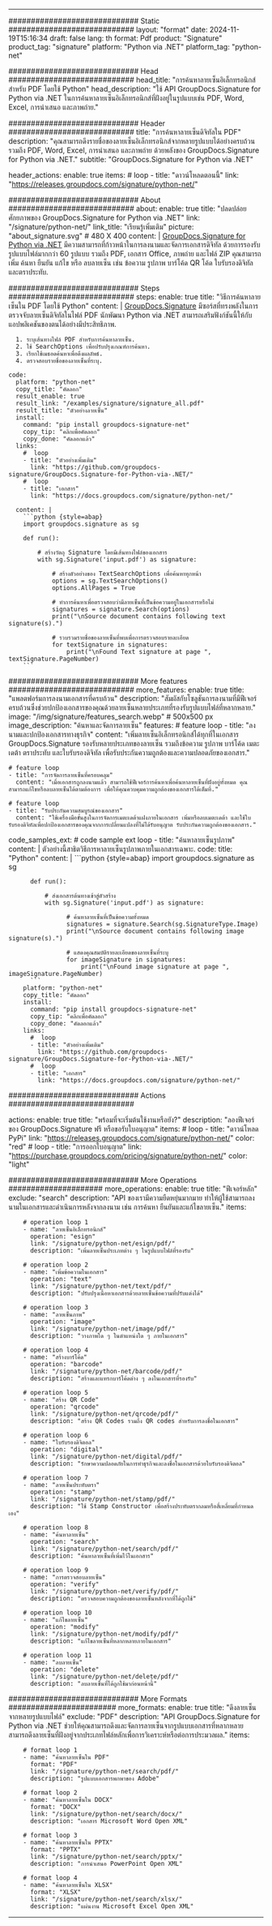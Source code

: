 



---
############################# Static ############################
layout: "format"
date:  2024-11-19T15:16:34
draft: false
lang: th
format: Pdf
product: "Signature"
product_tag: "signature"
platform: "Python via .NET"
platform_tag: "python-net"

############################# Head ############################
head_title: "การค้นหาลายเซ็นอิเล็กทรอนิกส์สำหรับ PDF โดยใช้ Python"
head_description: "ใช้ API GroupDocs.Signature for Python via .NET ในการค้นหาลายเซ็นอิเล็กทรอนิกส์ที่ฝังอยู่ในรูปแบบเช่น PDF, Word, Excel, การนำเสนอ และภาพถ่าย."

############################# Header ############################
title: "การค้นหาลายเซ็นดิจิทัลใน PDF" 
description: "คุณสามารถดึงรายชื่อของลายเซ็นอิเล็กทรอนิกส์จากหลายรูปแบบได้อย่างครบถ้วน รวมถึง PDF, Word, Excel, การนำเสนอ และภาพถ่าย ด้วยพลังของ GroupDocs.Signature for Python via .NET."
subtitle: "GroupDocs.Signature for Python via .NET" 

header_actions:
  enable: true
  items:
    #  loop
    - title: "ดาวน์โหลดตอนนี้"
      link: "https://releases.groupdocs.com/signature/python-net/"
      
############################# About ############################
about:
    enable: true
    title: "ปลดปล่อยศักยภาพของ GroupDocs.Signature for Python via .NET"
    link: "/signature/python-net/"
    link_title: "เรียนรู้เพิ่มเติม"
    picture: "about_signature.svg" # 480 X 400
    content: |
       [GroupDocs.Signature for Python via .NET](/signature/python-net/) มีความสามารถที่ก้าวหน้าในการลงนามและจัดการเอกสารดิจิทัล ด้วยการรองรับรูปแบบไฟล์มากกว่า 60 รูปแบบ รวมถึง PDF, เอกสาร Office, ภาพถ่าย และไฟล์ ZIP คุณสามารถเพิ่ม ค้นหา ยืนยัน แก้ไข หรือ ลบลายเซ็น เช่น ข้อความ รูปภาพ บาร์โค้ด QR โค้ด ใบรับรองดิจิทัล และตราประทับ.

############################# Steps ############################
steps:
    enable: true
    title: "วิธีการค้นหาลายเซ็นใน PDF โดยใช้ Python"
    content: |
      [GroupDocs.Signature](/signature/python-net/) มีซอร์สที่ทรงพลังในการตรวจจับลายเซ็นดิจิทัลในไฟล์ PDF นักพัฒนา Python via .NET สามารถเสริมฟังก์ชันนี้ให้กับแอปพลิเคชันของตนได้อย่างมีประสิทธิภาพ.
      
      1. ระบุเส้นทางไฟล์ PDF สำหรับการค้นหาลายเซ็น.
      2. ใช้ SearchOptions เพื่อปรับปรุงเกณฑ์การค้นหา.
      3. เรียกใช้เมธอดค้นหาเพื่อดึงผลลัพธ์.
      4. ตรวจสอบรายชื่อของลายเซ็นที่ระบุ.
   
    code:
      platform: "python-net"
      copy_title: "คัดลอก"
      result_enable: true
      result_link: "/examples/signature/signature_all.pdf"
      result_title: "ตัวอย่างลายเซ็น"
      install:
        command: "pip install groupdocs-signature-net"
        copy_tip: "คลิกเพื่อคัดลอก"
        copy_done: "คัดลอกแล้ว"
      links:
        #  loop
        - title: "ตัวอย่างเพิ่มเติม"
          link: "https://github.com/groupdocs-signature/GroupDocs.Signature-for-Python-via-.NET/"
        #  loop
        - title: "เอกสาร"
          link: "https://docs.groupdocs.com/signature/python-net/"
          
      content: |
        ```python {style=abap}
        import groupdocs.signature as sg

        def run():

            # สร้างวัตถุ Signature โดยมีเส้นทางไฟล์ของเอกสาร
            with sg.Signature('input.pdf') as signature:

                # สร้างตัวอย่างของ TextSearchOptions เพื่อค้นหาทุกหน้า
                options = sg.TextSearchOptions()
                options.AllPages = True

                # ทำการค้นหาเพื่อตรวจสอบว่ามีลายเซ็นที่เป็นข้อความอยู่ในเอกสารหรือไม่
                signatures = signature.Search(options)
                print("\nSource document contains following text signature(s).")

                # รวบรวมรายชื่อของลายเซ็นที่พบเพื่อการตรวจสอบรายละเอียด
                for textSignature in signatures:
                    print("\nFound Text signature at page ", textSignature.PageNumber)
        ```            

############################# More features ############################
more_features:
  enable: true
  title: "แพลตฟอร์มการลงนามเอกสารที่ครบถ้วน"
  description: "สัมผัสกับโซลูชันการลงนามที่มีฟีเจอร์ครบถ้วนซึ่งช่วยปกป้องเอกสารของคุณด้วยลายเซ็นหลายประเภทที่รองรับรูปแบบไฟล์ที่หลากหลาย."
  image: "/img/signature/features_search.webp" # 500x500 px
  image_description: "ค้นหาและจัดการลายเซ็น"
  features:
    # feature loop
    - title: "ลงนามและปกป้องเอกสารทางธุรกิจ"
      content: "เพิ่มลายเซ็นอิเล็กทรอนิกส์ได้ทุกที่ในเอกสาร GroupDocs.Signature รองรับหลายประเภทของลายเซ็น รวมถึงข้อความ รูปภาพ บาร์โค้ด เมตะเดต้า ตราประทับ และใบรับรองดิจิทัล เพื่อรับประกันความถูกต้องและความปลอดภัยของเอกสาร."

    # feature loop
    - title: "การจัดการลายเซ็นที่ครอบคลุม"
      content: "เมื่อเอกสารถูกลงนามแล้ว สามารถใช้ฟีเจอร์การค้นหาเพื่อค้นหาลายเซ็นที่ฝังอยู่ทั้งหมด คุณสามารถแก้ไขหรือลบลายเซ็นได้ตามต้องการ เพื่อให้คุณควบคุมความถูกต้องของเอกสารได้เต็มที่."

    # feature loop
    - title: "รับประกันความสมบูรณ์ของเอกสาร"
      content: "ใช้เครื่องมือขั้นสูงในการจัดการเมตะเดต้าแฝงภายในเอกสาร เพิ่มหรือลบเมตะเดต้า และใช้ใบรับรองดิจิทัลเพื่อปกป้องเอกสารของคุณจากการเปลี่ยนแปลงที่ไม่ได้รับอนุญาต รับประกันความถูกต้องของเอกสาร."
      
  code_samples_ext:
    # code sample ext loop
    - title: "ค้นหาลายเซ็นรูปภาพ"
      content: |
        ตัวอย่างนี้สาธิตวิธีการหาลายเซ็นรูปภาพภายในเอกสารเฉพาะ.
      code:
        title: "Python"
        content: |
          ```python {style=abap}
          import groupdocs.signature as sg

          def run():

              # ส่งเอกสารต้นทางเข้าสู่ตัวสร้าง
              with sg.Signature('input.pdf') as signature:

                    # ค้นหาลายเซ็นที่เป็นข้อความทั้งหมด
                    signatures = signature.Search(sg.SignatureType.Image)
                    print("\nSource document contains following image signature(s).")

                    # แสดงคุณสมบัติรายละเอียดของลายเซ็นที่ระบุ
                    for imageSignature in signatures:
                        print("\nFound image signature at page ", imageSignature.PageNumber)
          ```
        platform: "python-net"
        copy_title: "คัดลอก"
        install:
          command: "pip install groupdocs-signature-net"
          copy_tip: "คลิกเพื่อคัดลอก"
          copy_done: "คัดลอกแล้ว"
        links:
          #  loop
          - title: "ตัวอย่างเพิ่มเติม"
            link: "https://github.com/groupdocs-signature/GroupDocs.Signature-for-Python-via-.NET/"
          #  loop
          - title: "เอกสาร"
            link: "https://docs.groupdocs.com/signature/python-net/"
            

            


############################# Actions ############################

actions:
  enable: true
  title: "พร้อมที่จะเริ่มต้นใช้งานหรือยัง?"
  description: "ลองฟีเจอร์ของ GroupDocs.Signature ฟรี หรือขอรับใบอนุญาต"
  items:
    #  loop
    - title: "ดาวน์โหลด PyPi"
      link: "https://releases.groupdocs.com/signature/python-net/"
      color: "red"
        #  loop
    - title: "การออกใบอนุญาต"
      link: "https://purchase.groupdocs.com/pricing/signature/python-net/"
      color: "light"


############################# More Operations #####################
more_operations:
    enable: true
    title: "ฟีเจอร์หลัก"
    exclude: "search"
    description: "API ของเรามีความยืดหยุ่นมากมาย ทำให้ผู้ใช้สามารถลงนามในเอกสารและดำเนินการหลังจากลงนาม เช่น การค้นหา ยืนยันและแก้ไขลายเซ็น."
    items: 
          
        # operation loop 1
        - name: "ลายเซ็นอิเล็กทรอนิกส์"
          operation: "esign"
          link: "/signature/python-net/esign/pdf/"
          description: "เพิ่มลายเซ็นประเภทต่าง ๆ ในรูปแบบไฟล์ที่รองรับ"

        # operation loop 2
        - name: "เพิ่มข้อความในเอกสาร"
          operation: "text"
          link: "/signature/python-net/text/pdf/"
          description: "ปรับปรุงเนื้อหาเอกสารด้วยลายเซ็นข้อความที่ปรับแต่งได้"

        # operation loop 3
        - name: "ลายเซ็นภาพ"
          operation: "image"
          link: "/signature/python-net/image/pdf/"
          description: "วางภาพใด ๆ ในตำแหน่งใด ๆ ภายในเอกสาร"

        # operation loop 4
        - name: "สร้างบาร์โค้ด"
          operation: "barcode"
          link: "/signature/python-net/barcode/pdf/"
          description: "สร้างและแทรกบาร์โค้ดต่าง ๆ ลงในเอกสารที่รองรับ"

        # operation loop 5
        - name: "สร้าง QR Code"
          operation: "qrcode"
          link: "/signature/python-net/qrcode/pdf/"
          description: "สร้าง QR Codes รวมถึง QR codes สำหรับการลงชื่อในเอกสาร"
          
        # operation loop 6
        - name: "ใบรับรองดิจิตอล"
          operation: "digital"
          link: "/signature/python-net/digital/pdf/"
          description: "รักษาความปลอดภัยในการทำธุรกิจและลงชื่อในเอกสารด้วยใบรับรองดิจิตอล"

        # operation loop 7
        - name: "ลายเซ็นประทับตรา"
          operation: "stamp"
          link: "/signature/python-net/stamp/pdf/"
          description: "ใช้ Stamp Constructor เพื่อสร้างประทับตรากลมหรือสี่เหลี่ยมที่กำหนดเอง"
          
        # operation loop 8
        - name: "ค้นหาลายเซ็น"
          operation: "search"
          link: "/signature/python-net/search/pdf/"
          description: "ค้นหาลายเซ็นที่เพิ่มไว้ในเอกสาร"
          
        # operation loop 9
        - name: "การตรวจสอบลายเซ็น"
          operation: "verify"
          link: "/signature/python-net/verify/pdf/"
          description: "ตรวจสอบความถูกต้องของลายเซ็นหลังจากที่ได้ถูกใช้"
          
        # operation loop 10
        - name: "แก้ไขลายเซ็น"
          operation: "modify"
          link: "/signature/python-net/modify/pdf/"
          description: "แก้ไขลายเซ็นที่หลากหลายภายในเอกสาร"
          
        # operation loop 11
        - name: "ลบลายเซ็น"
          operation: "delete"
          link: "/signature/python-net/delete/pdf/"
          description: "ลบลายเซ็นที่ได้ถูกใช้มาก่อนหน้านี้"
          
############################# More Formats ########################
more_formats:
    enable: true
    title: "ดึงลายเซ็นจากหลายรูปแบบไฟล์"
    exclude: "PDF"
    description: "API GroupDocs.Signature for Python via .NET ช่วยให้คุณสามารถดึงและจัดการลายเซ็นจากรูปแบบเอกสารที่หลากหลาย สามารถดึงลายเซ็นที่ฝังอยู่จากประเภทไฟล์หลักเพื่อการวิเคราะห์หรือต่อการประมวลผล."
    items: 
          
        # format loop 1
        - name: "ค้นหาลายเซ็นใน PDF"
          format: "PDF"
          link: "/signature/python-net/search/pdf/"
          description: "รูปแบบเอกสารพกพาของ Adobe"
          
        # format loop 2
        - name: "ค้นหาลายเซ็นใน DOCX"
          format: "DOCX"
          link: "/signature/python-net/search/docx/"
          description: "เอกสาร Microsoft Word Open XML"
          
        # format loop 3
        - name: "ค้นหาลายเซ็นใน PPTX"
          format: "PPTX"
          link: "/signature/python-net/search/pptx/"
          description: "การนำเสนอ PowerPoint Open XML"
          
        # format loop 4
        - name: "ค้นหาลายเซ็นใน XLSX"
          format: "XLSX"
          link: "/signature/python-net/search/xlsx/"
          description: "แผ่นงาน Microsoft Excel Open XML"


          

---